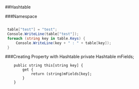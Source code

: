 
##Hashtable

###Namespace
```csharp
 ```
```csharp
 table["test"] = "test";
 Console.WriteLine(table["test"]);
 foreach (string key in table.Keys) {
     Console.WriteLine(key + " : " + table[key]);
 }
 ```
###Creating Property with Hashtable
        private Hashtable mFields;

        public string this[string key] {
            get {
                return (string)mFields[key];
            }
        }



